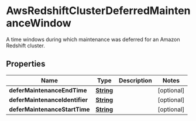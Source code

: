 

# AwsRedshiftClusterDeferredMaintenanceWindow

A time windows during which maintenance was deferred for an Amazon Redshift cluster.

## Properties

| Name | Type | Description | Notes |
|------------ | ------------- | ------------- | -------------|
|**deferMaintenanceEndTime** | [**String**](String.md) |  |  [optional] |
|**deferMaintenanceIdentifier** | [**String**](String.md) |  |  [optional] |
|**deferMaintenanceStartTime** | [**String**](String.md) |  |  [optional] |



